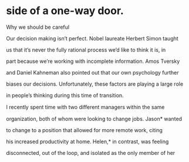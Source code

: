 # side of a one-way door.

Why we should be careful

Our decision making isn’t perfect. Nobel laureate Herbert Simon taught

us that it’s never the fully rational process we’d like to think it is, in

part because we’re working with incomplete information. Amos Tversky

and Daniel Kahneman also pointed out that our own psychology further

biases our decisions. Unfortunately, these factors are playing a large role

in people’s thinking during this time of transition.

I recently spent time with two diﬀerent managers within the same

organization, both of whom were looking to change jobs. Jason* wanted

to change to a position that allowed for more remote work, citing

his increased productivity at home. Helen,* in contrast, was feeling

disconnected, out of the loop, and isolated as the only member of her